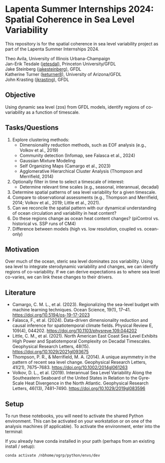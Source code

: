# Lapenta Summer Internships 2024: Spatial Coherence in Sea Level Variability

This repository is for the spatial coherence in sea level variability project as part of the Lapenta Summer Internships 2024.

Theo Avila, University of Illinois Urbana-Champaign<br>
Jan-Erik Tesdale ([jetesdal](https://github.com/jetesdal)), Princeton University/GFDL<br>
Jake Steinberg ([jakesteinberg](https://github.com/jakesteinberg)), GFDL<br>
Katherine Turner ([keturner8](https://github.com/keturner8)), University of Arizona/GFDL<br>
John Krasting ([jkrasting](https://github.com/jkrasting)), GFDL
    
## Objective
Using dynamic sea level (zos) from GFDL models, identify regions of co-variability as a function of timescale.

## Tasks/Questions
1. Explore clustering methods:
    - Dimensionality reduction methods, such as EOF analysis (e.g., Volkov et al., 2019)
    - Community detection (Infomap, see Falasca et al., 2024)
    - Gaussian Mixture Modeling
    - Self Organizing Maps (Camargo et al., 2023)
    - Agglomerative Hierarchical Cluster Analysis (Thompson and Merrifield, 2014)
2. Optionally filter in time to select a timescale of interest:
    - Determine relevant time scales (e.g., seasonal, interannual, decadal)
3. Determine spatial patterns of sea level variability for a given timescale.
4. Compare to observational assessments (e.g., Thompson and Merrifield, 2014; Volkov et al., 2019; Little et al., 2021).
5. Can we reconcile the spatial pattern with our dynamical understanding of ocean circulation and variability in heat content?
6. Do these regions change as ocean heat content changes? (piControl vs. historical vs. SSP runs of CM4)
7. Difference between models (high vs. low resolution, coupled vs. ocean-only)

## Motivation
Over much of the ocean, steric sea level dominates zos variability. Using sea level to integrate sterodynamic variability and changes, we can identify regions of co-variability. If we can derive expectations as to where sea level co-varies, we can link these changes to their drivers.

## Literature
- Camargo, C. M. L., et al. (2023). Regionalizing the sea-level budget with machine learning techniques. Ocean Science, 19(1), 17–41. https://doi.org/10.5194/os-19-17-2023
- Falasca, F., et al. (2024). Data-driven dimensionality reduction and causal inference for spatiotemporal climate fields. Physical Review E, 109(4), 044202. https://doi.org/10.1103/physreve.109.044202
- Little, C. M., et al. (2021). North American East Coast Sea Level Exhibits High Power and Spatiotemporal Complexity on Decadal Timescales. Geophysical Research Letters, 48(15). https://doi.org/10.1029/2021gl093675
- Thompson, P. R., & Merrifield, M. A. (2014). A unique asymmetry in the pattern of recent sea level change. Geophysical Research Letters, 41(21), 7675–7683. https://doi.org/10.1002/2014gl061263
- Volkov, D. L., et al. (2019). Interannual Sea Level Variability Along the Southeastern Seaboard of the United States in Relation to the Gyre‐Scale Heat Divergence in the North Atlantic. Geophysical Research Letters, 46(13), 7481–7490. https://doi.org/10.1029/2019gl083596

## Setup

To run these notebooks, you will need to activate the shared Python environment. This can be activated on your workstation or on one of the analysis machines (if applicable). To activate the environment, enter into the terminal:

If you already have conda installed in your path (perhaps from an existing install / setup):
```bash
conda activate /nbhome/ogrp/python/envs/dev

